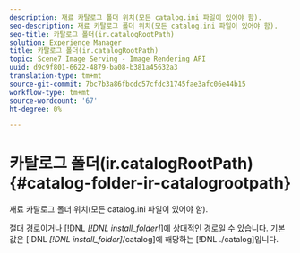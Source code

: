 ```yaml
---
description: 재료 카탈로그 폴더 위치(모든 catalog.ini 파일이 있어야 함).
seo-description: 재료 카탈로그 폴더 위치(모든 catalog.ini 파일이 있어야 함).
seo-title: 카탈로그 폴더(ir.catalogRootPath)
solution: Experience Manager
title: 카탈로그 폴더(ir.catalogRootPath)
topic: Scene7 Image Serving - Image Rendering API
uuid: d9c9f801-6622-4879-ba08-b381a45632a3
translation-type: tm+mt
source-git-commit: 7bc7b3a86fbcdc57cfdc31745fae3afc06e44b15
workflow-type: tm+mt
source-wordcount: '67'
ht-degree: 0%

---
```



# 카탈로그 폴더(ir.catalogRootPath){#catalog-folder-ir-catalogrootpath}

재료 카탈로그 폴더 위치(모든 catalog.ini 파일이 있어야 함).

절대 경로이거나 [!DNL *[!DNL install_folder]*]에 상대적인 경로일 수 있습니다. 기본값은 [!DNL *[!DNL install_folder]*/catalog]에 해당하는 [!DNL ./catalog]입니다.
